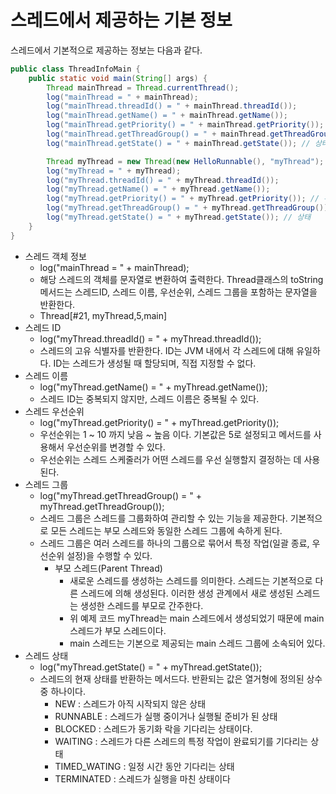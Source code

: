 # 스레드에서 제공하는 기본 정보
스레드에서 기본적으로 제공하는 정보는 다음과 같다.
````java
public class ThreadInfoMain {
    public static void main(String[] args) {
        Thread mainThread = Thread.currentThread();
        log("mainThread = " + mainThread);
        log("mainThread.threadId() = " + mainThread.threadId());
        log("mainThread.getName() = " + mainThread.getName());
        log("mainThread.getPriority() = " + mainThread.getPriority()); // 우선 순위
        log("mainThread.getThreadGroup() = " + mainThread.getThreadGroup()); // 스레드 그룹
        log("mainThread.getState() = " + mainThread.getState()); // 상태

        Thread myThread = new Thread(new HelloRunnable(), "myThread");
        log("myThread = " + myThread);
        log("myThread.threadId() = " + myThread.threadId());
        log("myThread.getName() = " + myThread.getName());
        log("myThread.getPriority() = " + myThread.getPriority()); // 우선 순위
        log("myThread.getThreadGroup() = " + myThread.getThreadGroup()); // 스레드 그룹
        log("myThread.getState() = " + myThread.getState()); // 상태
    }
}
````
- 스레드 객체 정보  
  - log("mainThread = " + mainThread);
  - 해당 스레드의 객체를 문자열로 변환하여 출력한다. Thread클래스의 toString 메서드는 스레드ID, 스레드 이름, 우선순위, 스레드 그룹을 포함하는 문자열을 반환한다.
  - Thread[#21, myThread,5,main]
- 스레드 ID
  - log("myThread.threadId() = " + myThread.threadId());
  - 스레드의 고유 식별자를 반환한다. ID는 JVM 내에서 각 스레드에 대해 유일하다. ID는 스레드가 생성될 때 할당되며, 직접 지정할 수 없다.
- 스레드 이름
  - log("myThread.getName() = " + myThread.getName());
  - 스레드 ID는 중복되지 않지만, 스레드 이름은 중복될 수 있다.
- 스레드 우선순위 
  - log("myThread.getPriority() = " + myThread.getPriority()); 
  - 우선순위는 1 ~ 10 까지 낮음 ~ 높음 이다. 기본값은 5로 설정되고 메서드를 사용해서 우선순위를 변경할 수 있다.
  - 우선순위는 스레드 스케줄러가 어떤 스레드를 우선 실행할지 결정하는 데 사용된다.
- 스레드 그룹
  - log("myThread.getThreadGroup() = " + myThread.getThreadGroup());
  - 스레드 그룹은 스레드를 그룹화하여 관리할 수 있는 기능을 제공한다. 기본적으로 모든 스레드는 부모 스레드와 동일한 스레드 그룹에 속하게 된다.
  - 스레드 그룹은 여러 스레드를 하나의 그룹으로 묶어서 특정 작업(일괄 종료, 우선순위 설정)을 수행할 수 있다.
    - 부모 스레드(Parent Thread)
      - 새로운 스레드를 생성하는 스레드를 의미한다. 스레드는 기본적으로 다른 스레드에 의해 생성된다. 이러한 생성 관계에서 새로 생성된 스레드는 생성한 스레드를 부모로 간주한다.
      - 위 예제 코드 myThread는 main 스레드에서 생성되었기 때문에 main 스레드가 부모 스레드이다.
      - main 스레드는 기본으로 제공되는 main 스레드 그룹에 소속되어 있다.
- 스레드 상태
  - log("myThread.getState() = " + myThread.getState());
  - 스레드의 현재 상태를 반환하는 메서드다. 반환되는 값은 열거형에 정의된 상수 중 하나이다.
    - NEW : 스레드가 아직 시작되지 않은 상태 
    - RUNNABLE : 스레드가 실행 중이거나 실행될 준비가 된 상태 
    - BLOCKED : 스레드가 동기화 락을 기다리는 상태이다.
    - WAITING : 스레드가 다른 스레드의 특정 작업이 완료되기를 기다리는 상태 
    - TIMED_WATING : 일정 시간 동안 기다리는 상태
    - TERMINATED : 스레드가 실행을 마친 상태이다
  